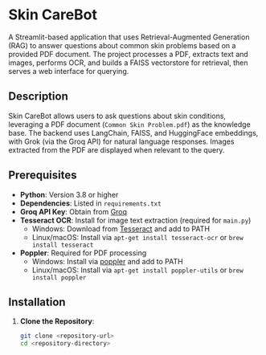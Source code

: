 
# Skin CareBot

A Streamlit-based application that uses Retrieval-Augmented Generation (RAG) to answer questions about common skin problems based on a provided PDF document. The project processes a PDF, extracts text and images, performs OCR, and builds a FAISS vectorstore for retrieval, then serves a web interface for querying.

## Description

Skin CareBot allows users to ask questions about skin conditions, leveraging a PDF document (`Common Skin Problem.pdf`) as the knowledge base. The backend uses LangChain, FAISS, and HuggingFace embeddings, with Grok (via the Groq API) for natural language responses. Images extracted from the PDF are displayed when relevant to the query.

## Prerequisites

- **Python**: Version 3.8 or higher
- **Dependencies**: Listed in `requirements.txt`
- **Groq API Key**: Obtain from [Groq](https://console.groq.com/keys)
- **Tesseract OCR**: Install for image text extraction (required for `main.py`)
  - Windows: Download from [Tesseract](https://github.com/UB-Mannheim/tesseract/wiki) and add to PATH
  - Linux/macOS: Install via `apt-get install tesseract-ocr` or `brew install tesseract`
- **Poppler**: Required for PDF processing
  - Windows: Install via [poppler](https://github.com/oschwartz10612/poppler-windows) and add to PATH
  - Linux/macOS: Install via `apt-get install poppler-utils` or `brew install poppler`

## Installation

1. **Clone the Repository**:
   ```bash
   git clone <repository-url>
   cd <repository-directory>
   ```
